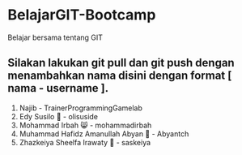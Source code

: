 # BelajarGIT-Bootcamp

Belajar bersama tentang GIT

## Silakan lakukan git pull dan git push dengan menambahkan nama disini dengan format [ nama - username ].

1. Najib - TrainerProgrammingGamelab
2. Edy Susilo 🌻 - olisuside 
3. Mohammad Irbah 😸 - mohammadirbah
4. Muhammad Hafidz Amanullah Abyan 🦕 - Abyantch
5. Zhazkeiya Sheelfa Irawaty 🐅 - saskeiya